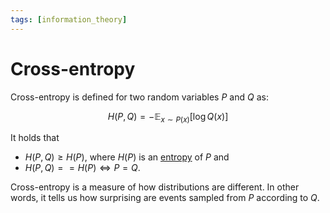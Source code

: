 ```yaml
---
tags: [information_theory]
---
```


# Cross-entropy

Cross-entropy is defined for two random variables $P$ and $Q$ as:

$$
H(P, Q) = -\mathbb{E}_{x \sim P(x)} \left[\log Q(x)\right]
$$

It holds that
- $H(P, Q) \geq H(P)$, where $H(P)$ is an [entropy](./entropy.md) of $P$ and
- $H(P, Q) == H(P) \Leftrightarrow P = Q$.

Cross-entropy is a measure of how distributions are different. In other words,
it tells us how surprising are events sampled from $P$ according to $Q$.
